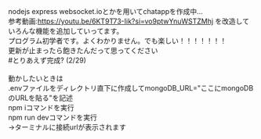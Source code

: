nodejs express websocket.ioとかを用いてchatappを作成中… <br>
参考動画:https://youtu.be/6KT9T73-Iik?si=vo9ptwYnuWSTZMhj を改造していろんな機能を追加していってます。<br>
プログラム初学者です。よくわかりません。でも楽しい！！！！！！！<br>
更新が止まったら飽きたんだって思ってください<br>
#とりあえず完成? (2/29)<br><br>
動かしたいときは<br>
.envファイルをディレクトリ直下に作成してmongoDB_URL="ここにmongoDBのURLを貼る"を記述<br>
npm iコマンドを実行 <br>
npm run devコマンドを実行<br>
→ターミナルに接続urlが表示されます<br>
